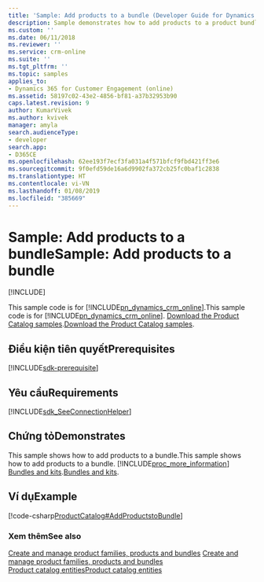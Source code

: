 ```yaml
---
title: 'Sample: Add products to a bundle (Developer Guide for Dynamics 365 for Customer Engagement) | MicrosoftDocs'
description: Sample demonstrates how to add products to a product bundle.
ms.custom: ''
ms.date: 06/11/2018
ms.reviewer: ''
ms.service: crm-online
ms.suite: ''
ms.tgt_pltfrm: ''
ms.topic: samples
applies_to:
- Dynamics 365 for Customer Engagement (online)
ms.assetid: 58197c02-43e2-4856-bf81-a37b32953b90
caps.latest.revision: 9
author: KumarVivek
ms.author: kvivek
manager: amyla
search.audienceType:
- developer
search.app:
- D365CE
ms.openlocfilehash: 62ee193f7ecf3fa031a4f571bfcf9fbd421ff3e6
ms.sourcegitcommit: 9f0efd59de16a6d9902fa372cb25fc0baf1c2838
ms.translationtype: HT
ms.contentlocale: vi-VN
ms.lasthandoff: 01/08/2019
ms.locfileid: "385669"
---
```

# <a name="sample-add-products-to-a-bundle"></a><span data-ttu-id="05cfb-103">Sample: Add products to a bundle</span><span class="sxs-lookup"><span data-stu-id="05cfb-103">Sample: Add products to a bundle</span></span>

[!INCLUDE[](../includes/cc_applies_to_update_9_0_0.md)]

<span data-ttu-id="05cfb-104">This sample code is for [!INCLUDE[pn_dynamics_crm_online](../includes/pn-dynamics-crm-online.md)].</span><span class="sxs-lookup"><span data-stu-id="05cfb-104">This sample code is for [!INCLUDE[pn_dynamics_crm_online](../includes/pn-dynamics-crm-online.md)].</span></span> <span data-ttu-id="05cfb-105">[Download the Product Catalog samples](https://code.msdn.microsoft.com/Product-Catalog-Samples-5766194b).</span><span class="sxs-lookup"><span data-stu-id="05cfb-105">[Download the Product Catalog samples](https://code.msdn.microsoft.com/Product-Catalog-Samples-5766194b).</span></span>  

## <a name="prerequisites"></a><span data-ttu-id="05cfb-106">Điều kiện tiên quyết</span><span class="sxs-lookup"><span data-stu-id="05cfb-106">Prerequisites</span></span>
[!INCLUDE[sdk-prerequisite](../includes/sdk-prerequisite.md)]
  
## <a name="requirements"></a><span data-ttu-id="05cfb-107">Yêu cầu</span><span class="sxs-lookup"><span data-stu-id="05cfb-107">Requirements</span></span>  
[!INCLUDE[sdk_SeeConnectionHelper](../includes/sdk-seeconnectionhelper.md)]
  
## <a name="demonstrates"></a><span data-ttu-id="05cfb-108">Chứng tỏ</span><span class="sxs-lookup"><span data-stu-id="05cfb-108">Demonstrates</span></span>  
 <span data-ttu-id="05cfb-109">This sample shows how to add products to a bundle.</span><span class="sxs-lookup"><span data-stu-id="05cfb-109">This sample shows how to add products to a bundle.</span></span> [!INCLUDE[proc_more_information](../includes/proc-more-information.md)] <span data-ttu-id="05cfb-110">[Bundles and kits](create-manage-product-families-products-bundles-product-properties.md#BundlesKits).</span><span class="sxs-lookup"><span data-stu-id="05cfb-110">[Bundles and kits](create-manage-product-families-products-bundles-product-properties.md#BundlesKits).</span></span>  
  
## <a name="example"></a><span data-ttu-id="05cfb-111">Ví dụ</span><span class="sxs-lookup"><span data-stu-id="05cfb-111">Example</span></span>  
 [!code-csharp[ProductCatalog#AddProductstoBundle](../snippets/csharp/CRMV8/productcatalog/cs/addproductstobundle.cs#addproductstobundle)]  
  
### <a name="see-also"></a><span data-ttu-id="05cfb-112">Xem thêm</span><span class="sxs-lookup"><span data-stu-id="05cfb-112">See also</span></span>  
 <span data-ttu-id="05cfb-113">[Create and manage product families, products and bundles](create-manage-product-families-products-bundles-product-properties.md) </span><span class="sxs-lookup"><span data-stu-id="05cfb-113">[Create and manage product families, products and bundles](create-manage-product-families-products-bundles-product-properties.md) </span></span>  
 [<span data-ttu-id="05cfb-114">Product catalog entities</span><span class="sxs-lookup"><span data-stu-id="05cfb-114">Product catalog entities</span></span>](product-catalog-entities.md)
